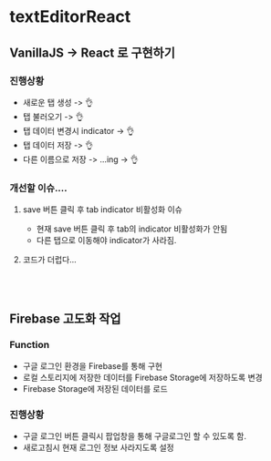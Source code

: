 # textEditorReact

## VanillaJS -> React 로 구현하기  

### 진행상황

- 새로운 탭 생성 -> 👌
- 탭 불러오기 -> 👌
- 탭 데이터 변경시 indicator -> 👌
- 탭 데이터 저장 -> 👌
- 다른 이름으로 저장 -> ...ing -> 👌

### 개선할 이슈....
1. save 버튼 클릭 후 tab indicator 비활성화 이슈
   - 현재 save 버튼 클릭 후 tab의 indicator 비활성화가 안됨
   - 다른 탭으로 이동해야 indicator가 사라짐.

2. 코드가 더럽다...

<br/><br/>

## Firebase 고도화 작업

### Function

- 구글 로그인 환경을 Firebase를 통해 구현
- 로컬 스토리지에 저장한 데이터를 Firebase Storage에 저장하도록 변경
- Firebase Storage에 저장된 데이터를 로드

### 진행상황

- 구글 로그인 버튼 클릭시 팝업창을 통해 구글로그인 할 수 있도록 함.
- 새로고침시 현재 로그인 정보 사라지도록 설정
